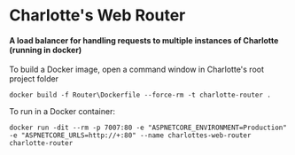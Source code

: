 ﻿# Charlotte's Web Router
#### A load balancer for handling requests to multiple instances of Charlotte (running in docker)

To build a Docker image, open a command window in Charlotte's root project folder
```
docker build -f Router\Dockerfile --force-rm -t charlotte-router .	
```

To run in a Docker container:
```
docker run -dit --rm -p 7007:80 -e "ASPNETCORE_ENVIRONMENT=Production" -e "ASPNETCORE_URLS=http://+:80" --name charlottes-web-router charlotte-router
```